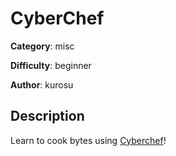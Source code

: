 # CyberChef

**Category**: misc

**Difficulty**: beginner

**Author**: kurosu

## Description
Learn to cook bytes using [Cyberchef](https://gchq.github.io/CyberChef)!
